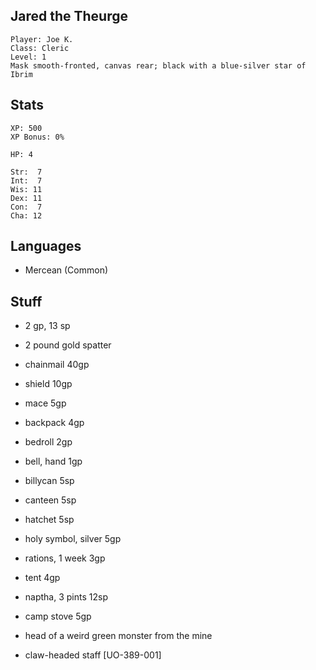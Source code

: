 
## Jared the Theurge

    Player: Joe K.
    Class: Cleric
    Level: 1
    Mask smooth-fronted, canvas rear; black with a blue-silver star of Ibrim

## Stats

    XP: 500
    XP Bonus: 0%

    HP: 4

    Str:  7
    Int:  7
    Wis: 11
    Dex: 11
    Con:  7
    Cha: 12

## Languages

- Mercean (Common)

## Stuff

* 2 gp, 13 sp
* 2 pound gold spatter

* chainmail 40gp
* shield  10gp
* mace 5gp

* backpack 4gp
* bedroll 2gp
* bell, hand 1gp
* billycan 5sp
* canteen 5sp
* hatchet 5sp

* holy symbol, silver 5gp
* rations, 1 week 3gp

* tent 4gp

* naptha, 3 pints 12sp

* camp stove 5gp

* head of a weird green monster from the mine
* claw-headed staff [UO-389-001]
